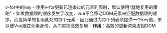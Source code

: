 v-for中的key
    - 使用v-for更新已渲染过的元素列表时，默认使用“就地复用的策略”
    - 如果数据项的顺序发生了改变，vue不会移动DOM元素来匹配数据项的顺序，而是简单的复用此处的每个元素
    - 因此通过为每个列表项提供一个key值，来以便Vue跟踪元素身份，从而实现高效复用
    - **作用**：高效的更新渲染虚拟DOM